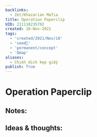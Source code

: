 ```yaml
---
backlinks:
  - Zet/Khazarian Mafia
title: Operation Paperclip
UID: 211118235702
created: 18-Nov-2021
tags:
  - 'created/2021/Nov/18'
  - 'seed🥜'
  - 'permanent/concept'
  - 'Qmap'
aliases:
  - Chiến dịch kẹp giấy
publish: True
---
```

# Operation Paperclip

## Notes:


## Ideas & thoughts:


